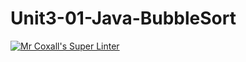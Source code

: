 # Unit3-01-Java-BubbleSort
[![Mr Coxall's Super Linter](https://github.com/ICS4U-Programming-NoahS/Unit3-01-Java-BubbleSort/workflows/Mr%20Coxall's%20Super%20Linter/badge.svg)](https://github.com/ICS4U-Programming-NoahS/Unit3-01-Java-BubbleSort/actions/)
